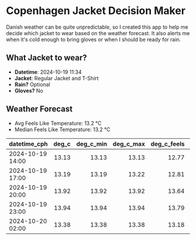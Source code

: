 
# Copenhagen Jacket Decision Maker

Danish weather can be quite unpredictable, so I created this app to help me decide which jacket to wear based on the weather forecast. 
It also alerts me when it's cold enough to bring gloves or when I should be ready for rain.

## What Jacket to wear?

- **Datetime**: 2024-10-19 11:34
- **Jacket**: Regular Jacket and T-Shirt
- **Rain?** Optional
- **Gloves?** No

## Weather Forecast
- Avg Feels Like Temperature: 13.2 °C
- Median Feels Like Temperature: 13.2 °C

| datetime_cph     |   deg_c |   deg_c_min |   deg_c_max |   deg_c_feels | weather   | wind   | rain   |
|:-----------------|--------:|------------:|------------:|--------------:|:----------|:-------|:-------|
| 2024-10-19 14:00 |   13.13 |       13.13 |       13.13 |         12.77 | Clouds    | Medium | None   |
| 2024-10-19 17:00 |   13.19 |       13.19 |       13.22 |         12.81 | Rain      | High   | Low    |
| 2024-10-19 20:00 |   13.92 |       13.92 |       13.92 |         13.64 | Clouds    | High   | None   |
| 2024-10-19 23:00 |   13.94 |       13.94 |       13.94 |         13.79 | Clouds    | High   | None   |
| 2024-10-20 02:00 |   13.38 |       13.38 |       13.38 |         13.18 | Clouds    | Low    | None   |
        
